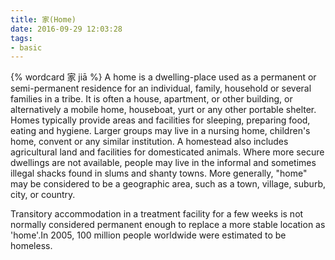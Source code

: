 ```yaml
---
title: 家(Home)
date: 2016-09-29 12:03:28
tags:
- basic
---
```

{% wordcard 家 jiā %}
A home is a dwelling-place used as a permanent or semi-permanent residence for an individual, family, household or several families in a tribe. It is often a house, apartment, or other building, or alternatively a mobile home, houseboat, yurt or any other portable shelter. Homes typically provide areas and facilities for sleeping, preparing food, eating and hygiene. Larger groups may live in a nursing home, children's home, convent or any similar institution. A homestead also includes agricultural land and facilities for domesticated animals. Where more secure dwellings are not available, people may live in the informal and sometimes illegal shacks found in slums and shanty towns. More generally, "home" may be considered to be a geographic area, such as a town, village, suburb, city, or country.

Transitory accommodation in a treatment facility for a few weeks is not normally considered permanent enough to replace a more stable location as 'home'.In 2005, 100 million people worldwide were estimated to be homeless.
